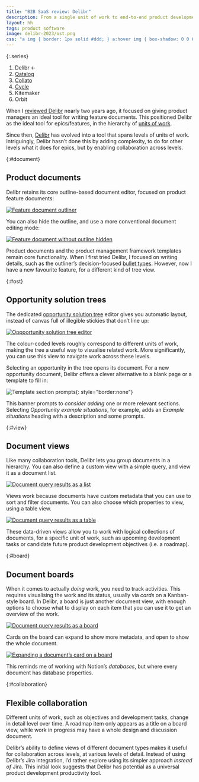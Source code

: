 ```yaml
---
title: "B2B SaaS review: Delibr"
description: From a single unit of work to end-to-end product development
layout: hh
tags: product software
image: delibr-2023/ost.png
css: "a img { border: 1px solid #ddd; } a:hover img { box-shadow: 0 0 6px 2px #428bca; }"
---
```


{:.series}
1. Delibr ←
2. [Qatalog](qatalog-review)
3. [Collato](collato-review)
3. [Cycle](cycle-review)
4. Kitemaker
5. Orbit

When I [reviewed Delibr](delibr-review) nearly two years ago, it focused on giving product managers an ideal tool for writing feature documents.
This positioned Delibr as the ideal tool for epics/features, in the hierarchy of [units of work](units-of-work).

Since then, [Delibr](https://www.delibr.com/) 
has evolved into a tool that spans levels of units of work.
Intriguingly, Delibr hasn’t done this by adding complexity, to do for other levels what it does for epics,
but by enabling collaboration across levels.

{:#document}
## Product documents

Delibr retains its core outline-based document editor, focused on product feature documents:

[![Feature document outliner](delibr-2023/document-outline.webp)](delibr-2023/document-outline.webp)

You can also hide the outline, and use a more conventional document editing mode:

[![Feature document without outline hidden](delibr-2023/document-left.webp)](delibr-2023/document-left.webp)

Product documents and the product management framework templates remain core functionality.
When I first tried Delibr, I focused on writing details, such as the outliner’s decision-focused
[bullet types](delibr-review#bullet-types).
However, now I have a new favourite feature, for a different kind of tree view.

{:#ost}
## Opportunity solution trees

The dedicated
[opportunity solution tree](https://www.producttalk.org/opportunity-solution-tree/)
editor gives you automatic layout, instead of canvas full of illegible stickies that don’t line up:

[![Oppportunity solution tree editor](delibr-2023/ost.webp)](delibr-2023/ost.webp)

The colour-coded levels roughly correspond to different units of work, 
making the tree a useful way to visualise related work.
More significantly, you can use this view to navigate work across these levels.

Selecting an opportunity in the tree opens its document.
For a new opportunity document, Delibr offers a clever alternative to a blank page or a template to fill in:

![Template section prompts](delibr-2023/opportunity-prompts.webp){: style="border:none"}

This banner prompts to _consider adding_ one or more relevant sections.
Selecting _Opportunity example situations_, for example, adds an _Example situations_ heading with a description and some prompts.

{:#view}
## Document views

Like many collaboration tools, Delibr lets you group documents in a hierarchy.
You can also define a custom view with a simple query, and view it as a document list.

[![Document query results as a list](delibr-2023/query-list.webp)](delibr-2023/query-list.webp)

Views work because documents have custom metadata that you can use to sort and filter documents.
You can also choose which properties to view, using a table view.

[![Document query results as a table](delibr-2023/query-table.webp)](delibr-2023/query-table.webp)

These data-driven views allow you to work with logical collections of documents, for a specific unit of work, such as upcoming development tasks or candidate future product development objectives (i.e. a roadmap).

{:#board}
## Document boards

When it comes to actually _doing_ work, you need to track activities.
This requires visualising the work and its status, usually via _cards_ on a Kanban-style board.
In Delibr, a board is just another document view, with enough options to choose what to display on each item that you can use it to get an overview of the work.

[![Document query results as a board](delibr-2023/query-board.webp)](delibr-2023/query-board.webp)

Cards on the board can expand to show more metadata, and open to show the whole document.

[![Expanding a document’s card on a board](delibr-2023/query-board-expanded.webp)](delibr-2023/query-board-expanded.webp)

This reminds me of working with Notion’s _databases_, but where every document has database properties.

{:#collaboration}
## Flexible collaboration

Different units of work, such as objectives and development tasks, change in detail level over time.
A roadmap item only appears as a title on a board view, while work in progress may have a whole design and discussion document.

Delibr’s ability to define views of different document types makes it useful for collaboration across levels, at various levels of detail.
Instead of using Delibr’s Jira integration, I’d rather explore using its simpler approach _instead of_ Jira.
This initial look suggests that Delibr has potential as a
universal product development productivity tool.
<!-- [universal product development productivity tool](universal-tools). -->

